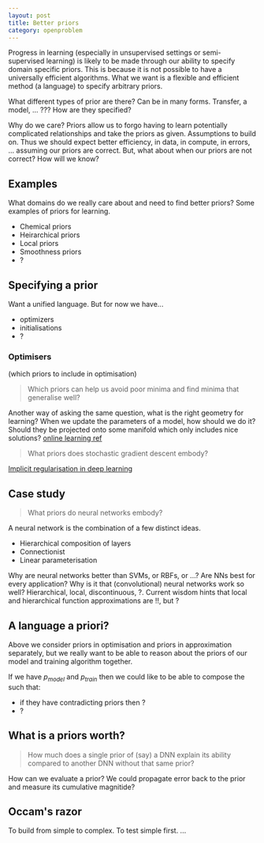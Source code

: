 ```yaml
---
layout: post
title: Better priors
category: openproblem
---
```


Progress in learning (especially in unsupervised settings or semi-supervised learning) is likely to be made through our ability to specify domain specific priors. This is because it is not possible to have a universally efficient algorithms. What we want is a flexible and efficient method (a language) to specify arbitrary priors.

What different types of prior are there?
Can be in many forms. Transfer, a model, ... ??? How are they specified?

Why do we care? Priors allow us to forgo having to learn potentially complicated relationships and take the priors as given. Assumptions to build on. Thus we should expect better efficiency, in data, in compute, in errors, ... assuming our priors are correct. But, what about when our priors are not correct? How will we know?

## Examples

What domains do we really care about and need to find better priors?
Some examples of priors for learning.

- Chemical priors
- Heirarchical priors
- Local priors
- Smoothness priors
- ?


## Specifying a prior

Want a unified language. But for now we have...

- optimizers
- initialisations
- ?

### Optimisers
(which priors to include in optimisation)

> Which priors can help us avoid poor minima and find minima that generalise well?

Another way of asking the same question, what is the right geometry for learning?
When we update the parameters of a model, how should we do it? Should they be projected onto some manifold which only includes nice solutions? [online learning ref](?)
<!-- Pics of vector fields ![]() -->

> What priors does stochastic gradient descent embody?

[Implicit regularisation in deep learning](https://arxiv.org/abs/1709.01953)

## Case study
> What priors do neural networks embody?

A neural network is the combination of a few distinct ideas.

* Hierarchical composition of layers
* Connectionist
* Linear parameterisation

Why are neural networks better than SVMs, or RBFs, or ...? Are NNs best for every application?
Why is it that (convolutional) neural networks work so well? Hierarchical, local, discontinuous, ?.
Current wisdom hints that local and hierarchical function approximations are !!, but ?

## A language a priori?

Above we consider priors in optimisation and priors in approximation separately, but we really want to be able to reason about the priors of our model and training algorithm together.

If we have $p_{model}$ and $p_{train}$ then we could like to be able to compose the such that:
* if they have contradicting priors then ?
* ?

## What is a priors worth?

> How much does a single prior of (say) a DNN explain its ability compared to another DNN without that same prior?

How can we evaluate a prior? We could propagate error back to the prior and measure its cumulative magnitide?


## Occam's razor

To build from simple to complex. To test simple first. ...
